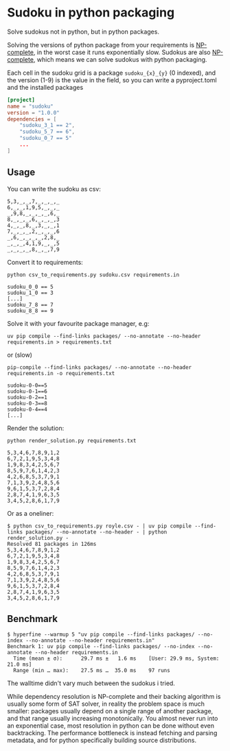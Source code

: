 # Sudoku in python packaging

Solve sudokus not in python, but in python packages.

Solving the versions of python package from your requirements is [NP-complete](https://research.swtch.com/version-sat), in the worst case it runs exponentially slow. Sudokus are also [NP-complete](http://mountainvistasoft.com/docs/ASP.pdf), which means we can solve sudokus with python packaging.

Each cell in the sudoku grid is a package
`sudoku_{x}_{y}` (0 indexed), and the version (1-9) is the value in the field, so you can write a pyproject.toml and the installed packages

```toml
[project]
name = "sudoku"
version = "1.0.0"
dependencies = [
    "sudoku_3_1 == 2",
    "sudoku_5_7 == 6",
    "sudoku_0_7 == 5"
    ...
]
```

## Usage

You can write the sudoku as csv:

```
5,3,_,_,7,_,_,_,_
6,_,_,1,9,5,_,_,_
_,9,8,_,_,_,_,6,_
8,_,_,_,6,_,_,_,3
4,_,_,8,_,3,_,_,1
7,_,_,_,2,_,_,_,6
_,6,_,_,_,_,2,8,_
_,_,_,4,1,9,_,_,5
_,_,_,_,8,_,_,7,9
```

Convert it to requirements:

```shell
python csv_to_requirements.py sudoku.csv requirements.in
```

```
sudoku_0_0 == 5
sudoku_1_0 == 3
[...]
sudoku_7_8 == 7
sudoku_8_8 == 9
```

Solve it with your favourite package manager, e.g:

```shell
uv pip compile --find-links packages/ --no-annotate --no-header requirements.in > requirements.txt
```

or (slow)

```shell
pip-compile --find-links packages/ --no-annotate --no-header requirements.in -o requirements.txt
```

```
sudoku-0-0==5
sudoku-0-1==6
sudoku-0-2==1
sudoku-0-3==8
sudoku-0-4==4
[...]
```

Render the solution:

```shell
python render_solution.py requirements.txt
```

```
5,3,4,6,7,8,9,1,2
6,7,2,1,9,5,3,4,8
1,9,8,3,4,2,5,6,7
8,5,9,7,6,1,4,2,3
4,2,6,8,5,3,7,9,1
7,1,3,9,2,4,8,5,6
9,6,1,5,3,7,2,8,4
2,8,7,4,1,9,6,3,5
3,4,5,2,8,6,1,7,9
```

Or as a oneliner:

```console
$ python csv_to_requirements.py royle.csv - | uv pip compile --find-links packages/ --no-annotate --no-header - | python render_solution.py -
Resolved 81 packages in 126ms
5,3,4,6,7,8,9,1,2
6,7,2,1,9,5,3,4,8
1,9,8,3,4,2,5,6,7
8,5,9,7,6,1,4,2,3
4,2,6,8,5,3,7,9,1
7,1,3,9,2,4,8,5,6
9,6,1,5,3,7,2,8,4
2,8,7,4,1,9,6,3,5
3,4,5,2,8,6,1,7,9
```

## Benchmark

```
$ hyperfine --warmup 5 "uv pip compile --find-links packages/ --no-index --no-annotate --no-header requirements.in"
Benchmark 1: uv pip compile --find-links packages/ --no-index --no-annotate --no-header requirements.in
  Time (mean ± σ):      29.7 ms ±   1.6 ms    [User: 29.9 ms, System: 21.0 ms]
  Range (min … max):    27.5 ms …  35.0 ms    97 runs
```

The walltime didn't vary much between the sudokus i tried.

While dependency resolution is NP-complete and their backing algorithm is usually some form of SAT solver, in reality the problem space is much smaller: packages usually depend on a single range of another package, and that range usually increasing monotonically. You almost never run into an exponential case, most resolution in python can be done without even backtracking. The performance bottleneck is instead fetching and parsing metadata, and for python specifically building source distributions.
